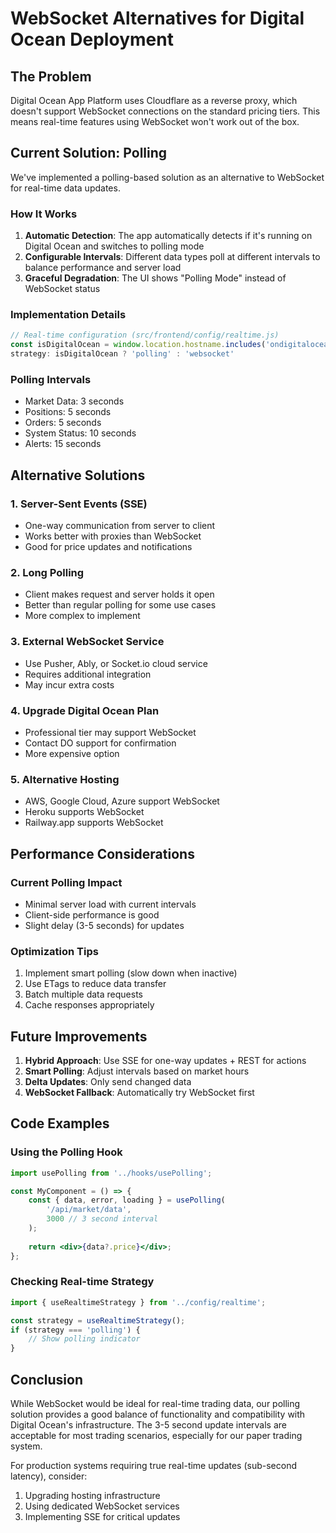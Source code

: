 # WebSocket Alternatives for Digital Ocean Deployment

## The Problem

Digital Ocean App Platform uses Cloudflare as a reverse proxy, which doesn't support WebSocket connections on the standard pricing tiers. This means real-time features using WebSocket won't work out of the box.

## Current Solution: Polling

We've implemented a polling-based solution as an alternative to WebSocket for real-time data updates.

### How It Works

1. **Automatic Detection**: The app automatically detects if it's running on Digital Ocean and switches to polling mode
2. **Configurable Intervals**: Different data types poll at different intervals to balance performance and server load
3. **Graceful Degradation**: The UI shows "Polling Mode" instead of WebSocket status

### Implementation Details

```javascript
// Real-time configuration (src/frontend/config/realtime.js)
const isDigitalOcean = window.location.hostname.includes('ondigitalocean.app');
strategy: isDigitalOcean ? 'polling' : 'websocket'
```

### Polling Intervals

- Market Data: 3 seconds
- Positions: 5 seconds  
- Orders: 5 seconds
- System Status: 10 seconds
- Alerts: 15 seconds

## Alternative Solutions

### 1. **Server-Sent Events (SSE)**
- One-way communication from server to client
- Works better with proxies than WebSocket
- Good for price updates and notifications

### 2. **Long Polling**
- Client makes request and server holds it open
- Better than regular polling for some use cases
- More complex to implement

### 3. **External WebSocket Service**
- Use Pusher, Ably, or Socket.io cloud service
- Requires additional integration
- May incur extra costs

### 4. **Upgrade Digital Ocean Plan**
- Professional tier may support WebSocket
- Contact DO support for confirmation
- More expensive option

### 5. **Alternative Hosting**
- AWS, Google Cloud, Azure support WebSocket
- Heroku supports WebSocket
- Railway.app supports WebSocket

## Performance Considerations

### Current Polling Impact
- Minimal server load with current intervals
- Client-side performance is good
- Slight delay (3-5 seconds) for updates

### Optimization Tips
1. Implement smart polling (slow down when inactive)
2. Use ETags to reduce data transfer
3. Batch multiple data requests
4. Cache responses appropriately

## Future Improvements

1. **Hybrid Approach**: Use SSE for one-way updates + REST for actions
2. **Smart Polling**: Adjust intervals based on market hours
3. **Delta Updates**: Only send changed data
4. **WebSocket Fallback**: Automatically try WebSocket first

## Code Examples

### Using the Polling Hook
```jsx
import usePolling from '../hooks/usePolling';

const MyComponent = () => {
    const { data, error, loading } = usePolling(
        '/api/market/data',
        3000 // 3 second interval
    );
    
    return <div>{data?.price}</div>;
};
```

### Checking Real-time Strategy
```jsx
import { useRealtimeStrategy } from '../config/realtime';

const strategy = useRealtimeStrategy();
if (strategy === 'polling') {
    // Show polling indicator
}
```

## Conclusion

While WebSocket would be ideal for real-time trading data, our polling solution provides a good balance of functionality and compatibility with Digital Ocean's infrastructure. The 3-5 second update intervals are acceptable for most trading scenarios, especially for our paper trading system.

For production systems requiring true real-time updates (sub-second latency), consider:
1. Upgrading hosting infrastructure
2. Using dedicated WebSocket services
3. Implementing SSE for critical updates 
